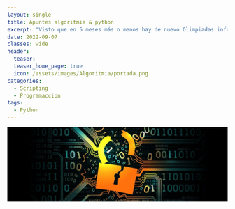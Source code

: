 ```yaml
---
layout: single
title: Apuntes algoritmia & python
excerpt: "Visto que en 5 meses más o menos hay de nuevo Olimpiadas informáticas de nivel regional con las que te puedes clasificar para estatal (y obviamente iré por segunda vez). Se me ha ocurrido poner aquí apuntes de algoritmos que me resultan interesantes."
date: 2022-09-07
classes: wide
header:
  teaser: 
  teaser_home_page: true
  icon: /assets/images/Algoritmia/portada.png
categories:
  - Scripting
  - Programaccion
tags:  
  - Python
---
```


![](/assets/images/Wifi-Hacking/cracking.jpg)
